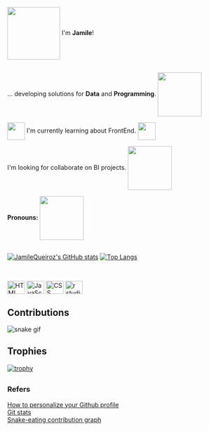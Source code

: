 <img align="center"  src="https://media.giphy.com/media/YP2kIjORrvbrXccl2f/giphy.gif" width="120" height="120" />         I'm **Jamile**!




##

... developing solutions for **Data** and **Programming**. <img align="center" src="https://media.giphy.com/media/XGDJ1ExcBfvzYdBGbi/giphy.gif" width="100" height="100" /> <br>


<img align="center" src="https://media.giphy.com/media/ObZ7fBhu00xqNojNdK/giphy.gif" width="40" height="40" />  I'm currently learning about FrontEnd. <img align="center" src="https://media.giphy.com/media/jCRobkNa7UrCrIz4zM/giphy.gif" width="40" height="40" /> <br>

I'm looking for collaborate on BI projects. <img align="center" src="https://media.giphy.com/media/VHI6svvhu5xuqzyAoM/giphy.gif" width="100" height="100" />  <br>

**Pronouns:** <img align="center" src="https://media.giphy.com/media/gkpUtyAp5bIWlkxv10/giphy.gif" width="100" height="100" />  <br>

##

[![JamileQueiroz's GitHub stats](https://github-readme-stats.vercel.app/api?username=JamileQueiroz&show_icons=true&layout=compact&theme=tokyonight)](https://github.com/JamileQueiroz/github-readme-stats)
[![Top Langs](https://github-readme-stats.vercel.app/api/top-langs/?username=JamileQueiroz&layout=compact&theme=tokyonight)](https://github.com/JamileQueiroz/github-readme-stats)

##

<div style="display: inline_block"><br>
  <img align="center" alt="HTML icon" height="30" width="40" src="https://cdn.jsdelivr.net/gh/devicons/devicon/icons/html5/html5-plain-wordmark.svg">
  <img align="center" alt="JavaScript icon" height="30" width="40" src="https://cdn.jsdelivr.net/gh/devicons/devicon/icons/javascript/javascript-original.svg">  
  <img align="center" alt="CSS icon" height="30" width="40" src="https://cdn.jsdelivr.net/gh/devicons/devicon/icons/css3/css3-original-wordmark.svg"> 
  <img align="center" alt="r studio icon" height="30" width="40" src="https://cdn.jsdelivr.net/gh/devicons/devicon/icons/rstudio/rstudio-original.svg">  
</div>

## 

## Contributions

![snake gif](https://github.com/JamileQueiroz/JamileQueiroz/blob/output/github-contribution-grid-snake.svg)

##

## Trophies

[![trophy](https://github-profile-trophy.vercel.app/?username=JamileQueiroz&theme=tokyonight)](https://github.com/JamileQueiroz)

##

### **Refers**

   [How to personalize your Github profile](https://github.com/rafaballerini/PerfilGithub)<br>
   [Git stats](https://github.com/anuraghazra/github-readme-stats/blob/master/docs/readme_pt-BR.md) <br>
   [Snake-eating contribution graph](https://dev.to/mishmanners/how-to-enable-github-actions-on-your-profile-readme-for-a-contribution-graph-4l66)
